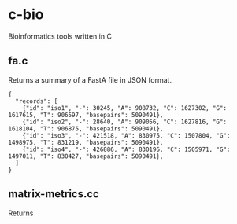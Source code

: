 # c-bio
Bioinformatics tools written in C
## fa.c
  Returns a summary of a FastA file in JSON format.
  ```
  {
    "records": [
      {"id": "iso1", "-": 30245, "A": 908732, "C": 1627302, "G": 1617615, "T": 906597, "basepairs": 5090491},
      {"id": "iso2", "-": 28640, "A": 909056, "C": 1627816, "G": 1618104, "T": 906875, "basepairs": 5090491}, 
      {"id": "iso3", "-": 421518, "A": 830975, "C": 1507804, "G": 1498975, "T": 831219, "basepairs": 5090491},
      {"id": "iso4", "-": 426886, "A": 830196, "C": 1505971, "G": 1497011, "T": 830427, "basepairs": 5090491},
    ]
  }
  ```
## matrix-metrics.cc
  Returns 
